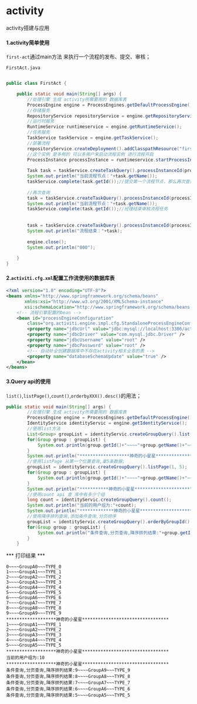 # activity
activity搭建与应用

#### 1.activity简单使用

```first-act```通过main方法 来执行一个流程的发布、提交、审核；

``FirstAct.java``

```java

public class FirstAct {

	public static void main(String[] args) {
		//处理引擎 生成 activity所需要用的 数据库表
		ProcessEngine engine = ProcessEngines.getDefaultProcessEngine();
		//存储服务
		RepositoryService repositoryService = engine.getRepositoryService();
		//运行时服务
		RuntimeService runtimeservice = engine.getRuntimeService();
		//任务服务
		TaskService taskService = engine.getTaskService();
		//部署流程
		repositoryService.createDeployment().addClasspathResource("first.bpmn").deploy();
		//这个实例 是多例的 可以多用户来启动流程实例 进行流程开启
		ProcessInstance processInstance = runtimeservice.startProcessInstanceByKey("myProcess");
		
		Task task = taskService.createTaskQuery().processInstanceId(processInstance.getId()).singleResult();
		System.out.println("当前流程节点："+task.getName());
		taskService.complete(task.getId());//提交第一个流程节点，那么再次查询这个流程节点 就应该流转到 下一节点名词 usertask
		
		//再次查询
		task = taskService.createTaskQuery().processInstanceId(processInstance.getId()).singleResult();
		System.out.println("当前流程节点："+task.getName());
		taskService.complete(task.getId());//经理结束审核流程任务
		
		
		task = taskService.createTaskQuery().processInstanceId(processInstance.getId()).singleResult();
		System.out.println("流程结束："+task);
		
		engine.close();
		System.out.println("000");
		
	}
}

```



#### 2.``activiti.cfg.xml``配置工作流使用的数据库表

```xml
<?xml version="1.0" encoding="UTF-8"?>
<beans xmlns="http://www.springframework.org/schema/beans"
       xmlns:xsi="http://www.w3.org/2001/XMLSchema-instance"
       xsi:schemaLocation="http://www.springframework.org/schema/beans http://www.springframework.org/schema/beans/spring-beans.xsd">
	<!-- 流程引擎配置的bean -->
	<bean id="processEngineConfiguration"
		class="org.activiti.engine.impl.cfg.StandaloneProcessEngineConfiguration">
		<property name="jdbcUrl" value="jdbc:mysql://localhost:3306/activity" />
		<property name="jdbcDriver" value="com.mysql.jdbc.Driver" />
		<property name="jdbcUsername" value="root" />
		<property name="jdbcPassword" value="root" />
		<!-- 自动补全创建数据库中不存在activity相关业务的表 -->
		<property name="databaseSchemaUpdate" value="true" />
	</bean>
</beans>
```



#### 3.Query api的使用

``list()``,``listPage()``,``count()``,``orderbyXXX().desc()``的用法；

```java
public static void main(String[] args) {
		//处理引擎 生成 activity所需要用的 数据库表
		ProcessEngine engine = ProcessEngines.getDefaultProcessEngine();
		IdentityService identityServic = engine.getIdentityService();
		//使用list方法
		List<Group> groupList = identityServic.createGroupQuery().list();
		for(Group group : groupList) {
			System.out.println(group.getId()+"~~~~"+group.getName()+"~~~"+group.getType());;
		}
		System.out.println("*******************神奇的小星星*******************");
		//使用listPage 从第一个位置查询,拿5条数据;
		groupList = identityServic.createGroupQuery().listPage(1, 5);
		for(Group group : groupList) {
			System.out.println(group.getId()+"~~~~"+group.getName()+"~~~"+group.getType());;
		}
		System.out.println("***********神奇的小星星*********************");
		//使用count api 查 库中有多少个组
		long count = identityServic.createGroupQuery().count();
		System.out.println("当前的用户组为:"+count);
		System.out.println("*************神奇的小星星********************");
		//使用降序排列查询,添加条件查询,分页排序
		groupList = identityServic.createGroupQuery().orderByGroupId().desc().listPage(0, 5);
		for(Group group : groupList) {
			System.out.println("条件查询,分页查询,降序排列结果:"+group.getId()+"~~~~"+group.getName()+"~~~"+group.getType());;
		}
	}
```



*** 打印结果 *** 

```xm
0~~~~GroupA0~~~TYPE_0
1~~~~GroupA1~~~TYPE_1
2~~~~GroupA2~~~TYPE_2
3~~~~GroupA3~~~TYPE_3
4~~~~GroupA4~~~TYPE_4
5~~~~GroupA5~~~TYPE_5
6~~~~GroupA6~~~TYPE_6
7~~~~GroupA7~~~TYPE_7
8~~~~GroupA8~~~TYPE_8
9~~~~GroupA9~~~TYPE_9
*******************神奇的小星星*********************************
1~~~~GroupA1~~~TYPE_1
2~~~~GroupA2~~~TYPE_2
3~~~~GroupA3~~~TYPE_3
4~~~~GroupA4~~~TYPE_4
5~~~~GroupA5~~~TYPE_5
*******************神奇的小星星*********************************
当前的用户组为:10
*******************神奇的小星星*********************************
条件查询,分页查询,降序排列结果:9~~~~GroupA9~~~TYPE_9
条件查询,分页查询,降序排列结果:8~~~~GroupA8~~~TYPE_8
条件查询,分页查询,降序排列结果:7~~~~GroupA7~~~TYPE_7
条件查询,分页查询,降序排列结果:6~~~~GroupA6~~~TYPE_6
条件查询,分页查询,降序排列结果:5~~~~GroupA5~~~TYPE_5
```

